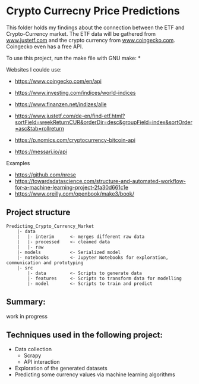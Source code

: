 # Crypto Currecny Price Predictions
This folder holds my findings about the connection between the ETF and Crypto-Currency market.
The ETF data will be gathered from www.justetf.com and the crypto currency from www.coingecko.com.
Coingecko even has a free API.

To use this project, run the make file with GNU make:
* 

Websites I coulde use:
* https://www.coingecko.com/en/api
* https://www.investing.com/indices/world-indices

* https://www.finanzen.net/indizes/alle
* https://www.justetf.com/de-en/find-etf.html?sortField=weekReturnCUR&orderDir=desc&groupField=index&sortOrder=asc&tab=rollreturn
* https://p.nomics.com/cryptocurrency-bitcoin-api
* https://messari.io/api

Examples
* https://github.com/nrese
* https://towardsdatascience.com/structure-and-automated-workflow-for-a-machine-learning-project-2fa30d661c1e
* https://www.oreilly.com/openbook/make3/book/

## Project structure
```
Predicting_Crypto_Currency_Market
    |- data
    |   |- interim      <- merges different raw data
    |   |- processed    <- cleaned data
    |   |- raw          
    |- models           <- Serialized model
    |- notebooks        <- Jupyter Notebooks for exploration, communication and prototyping
    |- src          
        |- data         <- Scripts to generate data
        |- features     <- Scripts to transform data for modelling
        |- model        <- Scripts to train and predict
```
## Summary:
work in progress


## Techniques used in the following project:

* Data collection
    - Scrapy
    - API interaction
* Exploration of the generated datasets
* Predicting some currency values via machine learning algorithms


